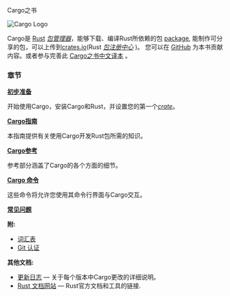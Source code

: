 Cargo之书

![Cargo Logo](images/Cargo-Logo-Small.png)

Cargo是 [Rust] [*包管理器*][def-package-manager]，能够下载、编译Rust所依赖的包 [package][def-package],
能制作可分享的包，可以上传到[crates.io](Rust [*包注册中心*][def-package-registry] )。 
您可以在 [GitHub] 为本书贡献内容。或者参与完善此 [Cargo之书中文译本][CargoCnBook] 。


### 章节

**[初步准备](getting-started/index.md)**

开始使用Cargo，安装Cargo和Rust，并设置您的第一个[*crate*][def-crate]。

**[Cargo指南](guide/index.md)**

本指南提供有关使用Cargo开发Rust包所需的知识。

**[Cargo参考](reference/index.md)**

参考部分涵盖了Cargo的各个方面的细节。

**[Cargo 命令](commands/index.md)**

这些命令将允许您使用其命令行界面与Cargo交互。

**[常见问题](faq.md)**

**附:**
* [词汇表](appendix/glossary.md)
* [Git 认证](appendix/git-authentication.md)

**其他文档:**
* [更新日志](https://github.com/rust-lang/cargo/blob/master/CHANGELOG.md) —
  关于每个版本中Cargo更改的详细说明。
* [Rust 文档网站](https://doc.rust-lang.org/) —
  Rust官方文档和工具的链接.

[def-crate]:            ./appendix/glossary.md#crate            '"crate" (glossary entry)'
[def-package]:          ./appendix/glossary.md#package          '"package" (glossary entry)'
[def-package-manager]:  ./appendix/glossary.md#package-manager  '"package manager" (glossary entry)'
[def-package-registry]: ./appendix/glossary.md#package-registry '"package registry" (glossary entry)'
[rust]: https://www.rust-lang.org/
[crates.io]: https://crates.io/
[GitHub]: https://github.com/rust-lang/cargo/tree/master/src/doc
[CargoCnBook]: https://github.com/VectorWorkshopBaoErJie/CargoDocTranslate
